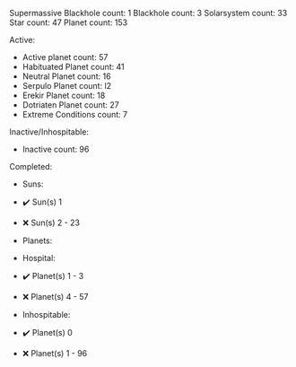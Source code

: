 Supermassive Blackhole count: 1
Blackhole count: 3
Solarsystem count: 33
Star count: 47
Planet count: 153

Active:
- Active planet count: 57
- Habituated Planet count: 41
- Neutral Planet count: 16
- Serpulo Planet count:  l2
- Erekir Planet count: 18
- Dotriaten Planet count: 27
- Extreme Conditions count: 7

Inactive/Inhospitable: 
- Inactive count: 96

Completed:
- Suns:
 - ✔️ Sun(s) 1
 - ❌️ Sun(s) 2 - 23

- Planets:
 - Hospital:
  - ✔️ Planet(s) 1 - 3
  - ❌️ Planet(s) 4 - 57

 - Inhospitable:
  - ✔️ Planet(s) 0
  - ❌️ Planet(s) 1 - 96

